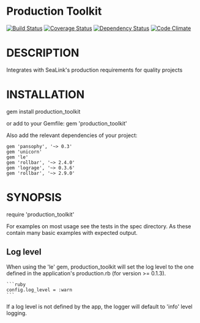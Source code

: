 Production Toolkit
==================

[![Build Status](https://travis-ci.org/sealink/production_toolkit.png?branch=master)](https://travis-ci.org/sealink/production_toolkit)
[![Coverage Status](https://coveralls.io/repos/sealink/production_toolkit/badge.png)](https://coveralls.io/r/sealink/production_toolkit)
[![Dependency Status](https://gemnasium.com/sealink/production_toolkit.png?travis)](https://gemnasium.com/sealink/production_toolkit)
[![Code Climate](https://codeclimate.com/github/sealink/production_toolkit.png)](https://codeclimate.com/github/sealink/production_toolkit)

# DESCRIPTION

Integrates with SeaLink's production requirements for quality projects

# INSTALLATION

gem install production_toolkit

or add to your Gemfile:
gem 'production_toolkit'

Also add the relevant dependencies of your project:

```
gem 'pansophy', '~> 0.3'
gem 'unicorn'
gem 'le'
gem 'rollbar', '~> 2.4.0'
gem 'lograge', '~> 0.3.6'
gem 'rollbar', '~> 2.9.0'
```

# SYNOPSIS

require 'production_toolkit'

For examples on most usage see the tests in the spec directory.
As these contain many basic examples with expected output.

## Log level

When using the 'le' gem, production_toolkit will set the log level to the one defined in the application's production.rb (for version >= 0.1.3).

    ```ruby
    config.log_level = :warn
    ```

If a log level is not defined by the app, the logger will default to 'info' level logging.
